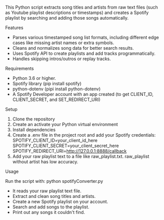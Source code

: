 This Python script extracts song titles and artists from raw text files (such as Youtube playlist descriptions or timestamps) 
and creates a Spotify playlist by searching and adding those songs automatically.

Features
- Parses various timestamped song list formats, including different edge cases like missing artist names or extra symbols.
- Cleans and normalizes song data for better search results.
- Uses Spotify API to create playlists and add tracks programmatically.
- Handles skipping intros/outros or replay tracks.

Requirements
- Python 3.6 or higher.
- Spotify library (pip install spotify)
- python-dotenv (pipi install python-dotenv)
- A Spotify Developer account with an app created (to get CLIENT_ID, CLIENT_SECRET, and SET_REDIRECT_URI)

Setup
1. Clone the repository
2. Create an activate your Python virtual environment
3. Install dependencies
4. Create a .env file in the project root and add your Spotify credentials:
  SPOTIFY_CLIENT_ID=your_client_id_here
  SPOTIFY_CLIENT_SECRET=your_client_secret_here
  SPOTIFY_REDIRECT_URI=http://127.0.0.1:8888/callback
5. Add your raw playlist text to a file like raw_playlist.txt.
   raw_playlist without artist has low accuracy.

Usage

Run the script with: python spotifyConverter.py
- It reads your raw playlist text file.
- Extract and clean song titles and artists.
- Create a new Spotify playlist on your account.
- Search and add songs to the playlist.
- Print out any songs it couldn't find.
